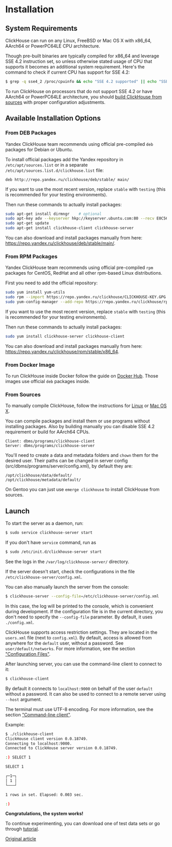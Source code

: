 # Installation

## System Requirements

ClickHouse can run on any Linux, FreeBSD or Mac OS X with x86\_64, AArch64 or PowerPC64LE CPU architecture.

Though pre-built binaries are typically compiled for x86\_64 and leverage SSE 4.2 instruction set, so unless otherwise stated usage of CPU that supports it becomes an additional system requirement. Here's the command to check if current CPU has support for SSE 4.2:

``` bash
$ grep -q sse4_2 /proc/cpuinfo && echo "SSE 4.2 supported" || echo "SSE 4.2 not supported"
```

To run ClickHouse on processors that do not support SSE 4.2 or have AArch64 or PowerPC64LE architecture, you should [build ClickHouse from sources](#from-sources) with proper configuration adjustments.

## Available Installation Options

### From DEB Packages

Yandex ClickHouse team recommends using official pre-compiled `deb` packages for Debian or Ubuntu.

To install official packages add the Yandex repository in `/etc/apt/sources.list` or in a separate `/etc/apt/sources.list.d/clickhouse.list` file:

```
deb http://repo.yandex.ru/clickhouse/deb/stable/ main/
```

If you want to use the most recent version, replace `stable` with `testing` (this is recommended for your testing environments).

Then run these commands to actually install packages:

```bash
sudo apt-get install dirmngr    # optional
sudo apt-key adv --keyserver hkp://keyserver.ubuntu.com:80 --recv E0C56BD4    # optional
sudo apt-get update
sudo apt-get install clickhouse-client clickhouse-server
```

You can also download and install packages manually from here: <https://repo.yandex.ru/clickhouse/deb/stable/main/>.

### From RPM Packages

Yandex ClickHouse team recommends using official pre-compiled `rpm` packages for CentOS, RedHat and all other rpm-based Linux distributions.

First you need to add the official repository:

```bash
sudo yum install yum-utils
sudo rpm --import https://repo.yandex.ru/clickhouse/CLICKHOUSE-KEY.GPG
sudo yum-config-manager --add-repo https://repo.yandex.ru/clickhouse/rpm/stable/x86_64
```

If you want to use the most recent version, replace `stable` with `testing` (this is recommended for your testing environments).

Then run these commands to actually install packages:

```bash
sudo yum install clickhouse-server clickhouse-client
```

You can also download and install packages manually from here: <https://repo.yandex.ru/clickhouse/rpm/stable/x86_64>.

### From Docker Image

To run ClickHouse inside Docker follow the guide on [Docker Hub](https://hub.docker.com/r/yandex/clickhouse-server/). Those images use official `deb` packages inside.

### From Sources

To manually compile ClickHouse, follow the instructions for [Linux](../development/build.md) or [Mac OS X](../development/build_osx.md).

You can compile packages and install them or use programs without installing packages. Also by building manually you can disable SSE 4.2 requirement or build for AArch64 CPUs.

```
Client: dbms/programs/clickhouse-client
Server: dbms/programs/clickhouse-server
```

You'll need to create a data and metadata folders and `chown` them for the desired user. Their paths can be changed in server config (src/dbms/programs/server/config.xml), by default they are:
```
/opt/clickhouse/data/default/
/opt/clickhouse/metadata/default/
```

On Gentoo you can just use `emerge clickhouse` to install ClickHouse from sources.

## Launch

To start the server as a daemon, run:

``` bash
$ sudo service clickhouse-server start
```

If you don't have `service` command, run as

``` bash
$ sudo /etc/init.d/clickhouse-server start
```


See the logs in the `/var/log/clickhouse-server/` directory.

If the server doesn't start, check the configurations in the file `/etc/clickhouse-server/config.xml`.

You can also manually launch the server from the console:

``` bash
$ clickhouse-server --config-file=/etc/clickhouse-server/config.xml
```

In this case, the log will be printed to the console, which is convenient during development.
If the configuration file is in the current directory, you don't need to specify the `--config-file` parameter. By default, it uses `./config.xml`.

ClickHouse supports access restriction settings. They are located in the `users.xml` file (next to `config.xml`).
By default, access is allowed from anywhere for the `default` user, without a password. See `user/default/networks`.
For more information, see the section ["Configuration Files"](../operations/configuration_files.md).

After launching server, you can use the command-line client to connect to it:

``` bash
$ clickhouse-client
```

By default it connects to `localhost:9000` on behalf of the user `default` without a password. It can also be used to connect to a remote server using `--host` argument.

The terminal must use UTF-8 encoding.
For more information, see the section ["Command-line client"](../interfaces/cli.md).

Example:
``` bash
$ ./clickhouse-client
ClickHouse client version 0.0.18749.
Connecting to localhost:9000.
Connected to ClickHouse server version 0.0.18749.

:) SELECT 1

SELECT 1

┌─1─┐
│ 1 │
└───┘

1 rows in set. Elapsed: 0.003 sec.

:)
```

**Congratulations, the system works!**

To continue experimenting, you can download one of test data sets or go through [tutorial](https://clickhouse.yandex/tutorial.html).


[Original article](https://clickhouse.yandex/docs/en/getting_started/install/) <!--hide-->
